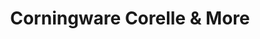 ---
title: "Corningware Corelle & More"
url: /pleasant-prairie/corningware-corelle-and-more/
shop: kitchen
---